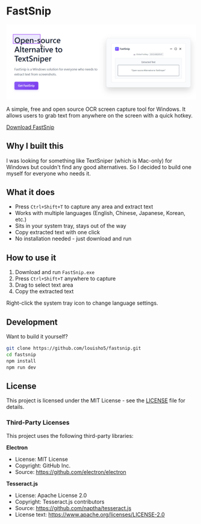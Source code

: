 # FastSnip

![FastSnip](screenshot.gif)

A simple, free and open source OCR screen capture tool for Windows. It allows users to grab text from anywhere on the screen with a quick hotkey.

[Download FastSnip](https://louisho5.github.io/fastsnip/)

## Why I built this

I was looking for something like TextSniper (which is Mac-only) for Windows but couldn't find any good alternatives. So I decided to build one myself for everyone who needs it.

## What it does

- Press `Ctrl+Shift+T` to capture any area and extract text
- Works with multiple languages (English, Chinese, Japanese, Korean, etc.)
- Sits in your system tray, stays out of the way
- Copy extracted text with one click
- No installation needed - just download and run

## How to use it

1. Download and run `FastSnip.exe` 
2. Press `Ctrl+Shift+T` anywhere to capture
3. Drag to select text area
4. Copy the extracted text

Right-click the system tray icon to change language settings.

## Development

Want to build it yourself?

```bash
git clone https://github.com/louisho5/fastsnip.git
cd fastsnip
npm install
npm run dev
```

## License

This project is licensed under the MIT License - see the [LICENSE](LICENSE) file for details.

### Third-Party Licenses

This project uses the following third-party libraries:

**Electron**
- License: MIT License
- Copyright: GitHub Inc.
- Source: https://github.com/electron/electron

**Tesseract.js**
- License: Apache License 2.0
- Copyright: Tesseract.js contributors
- Source: https://github.com/naptha/tesseract.js
- License text: https://www.apache.org/licenses/LICENSE-2.0
